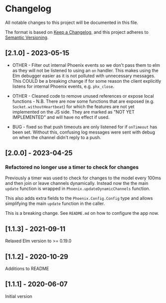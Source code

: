 # Changelog
All notable changes to this project will be documented in this file.

The format is based on [Keep a Changelog](https://keepachangelog.com/en/1.0.0/),
and this project adheres to [Semantic Versioning](https://semver.org/spec/v2.0.0.html).

## [2.1.0] - 2023-05-15
* OTHER - Filter out internal Phoenix events so we don't pass them to elm as they will not be listened to using an `on` handler.  This makes using the Elm debugger easier as it is not polluted with unnecessary messages.  This COULD be a breaking change if for some reason the client explicitly listens for internal Phoenix events, e.g. `phx_close`.

* OTHER - Cleaned code to remove unused references or expose local functions - N.B. There are now some functions that are exposed (e.g. `Socket.withoutHeartbeat`) for which the features are not yet implemented on the JS side. They are marked as "NOT YET IMPLEMENTED" and will have no effect if used.

* BUG - fixed so that push timeouts are only listened for if `onTimeout` has been set.  Without this, confusing log messages were sent with debug on when the channel didn't reply to a push.

## [2.0.0] - 2023-04-25
### Refactored no longer use a timer to check for changes

Previously a timer was used to check for changes to the model every 100ms and then join or leave channels dynamically. Instead now
the the main `update` function is wrapped in `Phoenix.updateDynamicChannels` function.

This also adds extra fields to the `Phoenix.Config.Config` type and allows simplifying the main `update` function in the caller.

This is a breaking change.  See `README.md` on how to configure the app now.


## [1.1.3] - 2021-09-11
Relaxed Elm version to >= 0.19.0

## [1.1.2] - 2020-10-29
Additions to README

## [1.1.1] - 2020-06-07
Initial version


